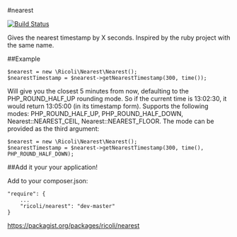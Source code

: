 #nearest

[![Build Status](https://travis-ci.org/ricoli/nearest.png)](https://travis-ci.org/ricoli/nearest)

Gives the nearest timestamp by X seconds.
Inspired by the ruby project with the same name.

##Example

    $nearest = new \Ricoli\Nearest\Nearest();
    $nearestTimestamp = $nearest->getNearestTimestamp(300, time());

Will give you the closest 5 minutes from now, defaulting to the PHP_ROUND_HALF_UP rounding mode.
So if the current time is 13:02:30, it would return 13:05:00 (in its timestamp form).
Supports the following modes: PHP_ROUND_HALF_UP, PHP_ROUND_HALF_DOWN, Nearest::NEAREST_CEIL, Nearest::NEAREST_FLOOR.
The mode can be provided as the third argument:

    $nearest = new \Ricoli\Nearest\Nearest();
    $nearestTimestamp = $nearest->getNearestTimestamp(300, time(), PHP_ROUND_HALF_DOWN);

##Add it your your application!

Add to your composer.json:

    "require": {
        ...
        "ricoli/nearest": "dev-master"
    }

https://packagist.org/packages/ricoli/nearest